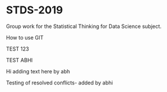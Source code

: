 # STDS-2019
Group work for the Statistical Thinking for Data Science subject.

How to use GIT

TEST 123

TEST ABHI

Hi adding text here by abh


Testing of resolved conflicts- added by abhi